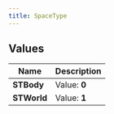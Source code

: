 ```yaml
---
title: SpaceType
---
```


## Values

| Name | Description |
| ---- | ----------- |
| **STBody** | Value: **0** |
| **STWorld** | Value: **1** |

